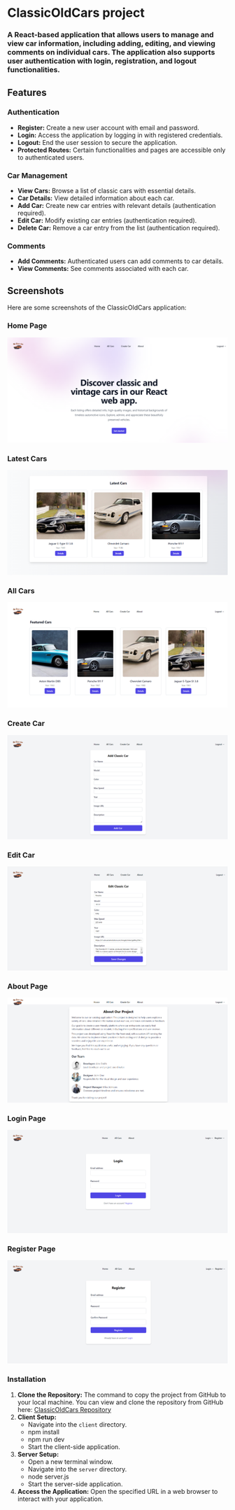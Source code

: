 # ClassicOldCars project

### A React-based application that allows users to manage and view car information, including adding, editing, and viewing comments on individual cars. The application also supports user authentication with login, registration, and logout functionalities.

## Features

### Authentication
- **Register:** Create a new user account with email and password.
- **Login:** Access the application by logging in with registered credentials.
- **Logout:** End the user session to secure the application.
- **Protected Routes:** Certain functionalities and pages are accessible only to authenticated users.

### Car Management
- **View Cars:** Browse a list of classic cars with essential details.
- **Car Details:** View detailed information about each car.
- **Add Car:** Create new car entries with relevant details (authentication required).
- **Edit Car:** Modify existing car entries (authentication required).
- **Delete Car:** Remove a car entry from the list (authentication required).

### Comments
- **Add Comments:** Authenticated users can add comments to car details.
- **View Comments:** See comments associated with each car.

## Screenshots

Here are some screenshots of the ClassicOldCars application:

### Home Page
![Home Page](client\assets\home.png)

### Latest Cars
![Latest Cars](client\assets\latestcars.png)

### All Cars
![All Cars](client\assets\allCars.png)

### Create Car
![Create Car](client/assets/createCar.png)

### Edit Car
![Edit Car](client\assets\editCar.png)

### About Page
![About Page](client\assets\about.png)

### Login Page
![Login Page](client\assets\loginForm.png)

### Register Page
![Register Page](client\assets\registerForm.png)

### Installation

1. **Clone the Repository:** The command to copy the project from GitHub to your local machine.
You can view and clone the repository from GitHub here: 
[ClassicOldCars Repository](https://github.com/vasilenaph/react-project-2024)
2. **Client Setup:**
   - Navigate into the `client` directory.
   - npm install
   - npm run dev
   - Start the client-side application.
3. **Server Setup:**
   - Open a new terminal window.
   - Navigate into the `server` directory.
   - node server.js
   - Start the server-side application.
4. **Access the Application:** Open the specified URL in a web browser to interact with your application.